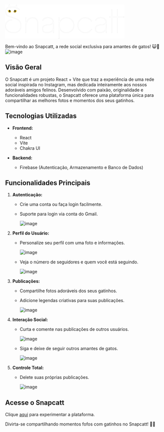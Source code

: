   ![image](https://raw.githubusercontent.com/trichains/Snapcatt/ce486df6265560fc41f8ce3e831c6dab83f62db1/public/logo.svg)

Bem-vindo ao Snapcatt, a rede social exclusiva para amantes de gatos! 😺🌟
  ![image](https://github.com/trichains/Snapcatt/assets/25783243/ed9feb05-b1ea-49ed-bbe5-e4fe17646770)


## Visão Geral

O Snapcatt é um projeto React + Vite que traz a experiência de uma rede social inspirada no Instagram, mas dedicada inteiramente aos nossos adoráveis amigos felinos. Desenvolvido com paixão, originalidade e funcionalidades robustas, o Snapcatt oferece uma plataforma única para compartilhar as melhores fotos e momentos dos seus gatinhos.

## Tecnologias Utilizadas

- **Frontend:**
  - React
  - Vite
  - Chakra UI

- **Backend:**
  - Firebase (Autenticação, Armazenamento e Banco de Dados)

## Funcionalidades Principais

1. **Autenticação:**
   - Crie uma conta ou faça login facilmente.
   - Suporte para login via conta do Gmail.

     ![image](https://github.com/trichains/Snapcatt/assets/25783243/6235dd6f-dfd8-4040-ba2c-fc43402aa03f)

2. **Perfil do Usuário:**
   - Personalize seu perfil com uma foto e informações.

     ![image](https://github.com/trichains/Snapcatt/assets/25783243/7141ecba-d3d1-4a92-94a7-76dc7960c372)

   - Veja o número de seguidores e quem você está seguindo.

     ![image](https://github.com/trichains/Snapcatt/assets/25783243/7eb15c95-92c8-4dbe-a9ed-3a9cd61eab17)

3. **Publicações:**
   - Compartilhe fotos adoráveis dos seus gatinhos.
   - Adicione legendas criativas para suas publicações.

     ![image](https://github.com/trichains/Snapcatt/assets/25783243/918bbb91-6567-45c6-839d-3ea2d9537b37)

4. **Interação Social:**
   - Curta e comente nas publicações de outros usuários.

     ![image](https://github.com/trichains/Snapcatt/assets/25783243/a6c806dc-ad8e-4bbc-9cac-411c121d6fc4)

   - Siga e deixe de seguir outros amantes de gatos.

     ![image](https://github.com/trichains/Snapcatt/assets/25783243/3025fca0-6c6c-4a10-9229-bbb07c68b0a9)

5. **Controle Total:**
   - Delete suas próprias publicações.

     ![image](https://github.com/trichains/Snapcatt/assets/25783243/66de0f34-b299-4d72-928f-379a162944bd)


## Acesse o Snapcatt

Clique [aqui](https://snapcatt.vercel.app/) para experimentar a plataforma.

Divirta-se compartilhando momentos fofos com gatinhos no Snapcatt! 🎉🐾
